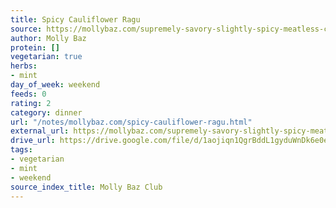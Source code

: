 ```yaml
---
title: Spicy Cauliflower Ragu
source: https://mollybaz.com/supremely-savory-slightly-spicy-meatless-cauliflower-ragu/
author: Molly Baz
protein: []
vegetarian: true
herbs:
- mint
day_of_week: weekend
feeds: 0
rating: 2
category: dinner
url: "/notes/mollybaz.com/spicy-cauliflower-ragu.html"
external_url: https://mollybaz.com/supremely-savory-slightly-spicy-meatless-cauliflower-ragu/
drive_url: https://drive.google.com/file/d/1aojiqn1QgrBddL1gyduWnDk6e0eWk29R/view?usp=drive_link
tags:
- vegetarian
- mint
- weekend
source_index_title: Molly Baz Club
---
```



